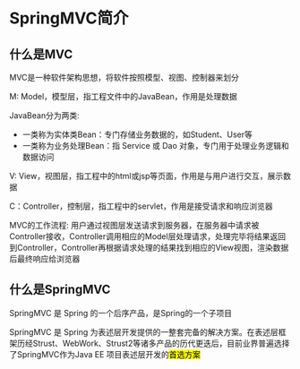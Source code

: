# SpringMVC简介

## 什么是MVC
MVC是一种软件架构思想，将软件按照模型、视图、控制器来划分

M: Model，模型层，指工程文件中的JavaBean，作用是处理数据

JavaBean分为两类:
- 一类称为实体类Bean：专门存储业务数据的，如Student、User等
- 一类称为业务处理Bean：指 Service 或 Dao 对象，专门用于处理业务逻辑和数据访问

V: View，视图层，指工程中的html或jsp等页面，作用是与用户进行交互，展示数据

C：Controller，控制层，指工程中的servlet，作用是接受请求和响应浏览器

MVC的工作流程:
用户通过视图层发送请求到服务器，在服务器中请求被Controller接收，Controller调用相应的Model层处理请求，处理完毕将结果返回到Controller，Controller再根据请求处理的结果找到相应的View视图，渲染数据后最终响应给浏览器


## 什么是SpringMVC
SpringMVC 是 Spring 的一个后序产品，是Spring的一个子项目

SpringMVC 是 Spring 为表述层开发提供的一整套完备的解决方案。在表述层框架历经Strust、WebWork、Strust2等诸多产品的历代更迭后，目前业界普遍选择了SpringMVC作为Java EE 项目表述层开发的<mark>首选方案</mark>

